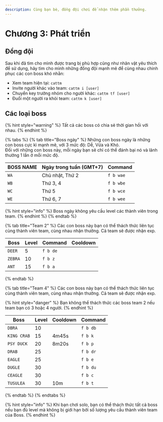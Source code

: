 ```yaml
---
description: Cùng bạn bè, đồng đội chơi để nhận thêm phần thưởng.
---
```


# Chương 3: Phát triển

## Đồng đội

Sau khi đã tìm cho mình được trang bị phù hợp cũng như nhân vật yêu thích để sử dụng, hãy tìm cho mình những đồng đội mạnh mẽ để cùng nhau chinh phục các con boss khó nhằn:

* Xem team hiện tại: `cattm`
* Invite người khác vào team: `cattm i [user]`
* Chuyển key trưởng nhóm cho người khác: `cattm tf [user]`
* Đuổi một người ra khỏi team: `cattm k [user]`

## Các loại boss

{% hint style="warning" %}
Tất cả các boss có chia sẻ thời gian hồi với nhau.
{% endhint %}

{% tabs %}
{% tab title="Boss ngày" %}
Những con boss ngày là những con boss cực kì mạnh mẽ, với 3 mức độ: Dễ, Vừa và Khó.\
Đối với những con boss này, mỗi ngày bạn sẽ chỉ có thể đánh bại nó và lãnh thưởng 1 lần ở mỗi mức độ.

| BOSS NAME | Ngày trong tuần (GMT+7) | Command   |
| --------- | ----------------------- | --------- |
| `WA`      | Chủ nhật, Thứ 2         | `f b wae` |
| `WB`      | Thứ 3, 4                | `f b wbe` |
| `WC`      | Thứ 5                   | `f b wce` |
| `WE`      | Thứ 6, 7                | `f b wee` |

{% hint style="info" %}
Boss ngày không yêu cầu level các thành viên trong team.
{% endhint %}
{% endtab %}

{% tab title="Team 2" %}
Các con boss này bạn có thể thách thức liên tục cùng thành viên team, cùng nhau nhận thưởng. Cả team sẽ được nhận exp.

| Boss    | Level | Command  | Cooldown |
| ------- | ------| -------- | -------- |
| `DEER`  | 5     | `f b de` |          |
| `ZEBRA` | 10    | `f b z`  |          |
| `ANT`   | 15    | `f b a`  |          |
{% endtab %}

{% tab title="Team 4" %}
Các con boss này bạn có thể thách thức liên tục cùng thành viên team, cùng nhau nhận thưởng. Cả team sẽ được nhận exp.

{% hint style="danger" %}
Bạn không thể thách thức các boss team 2 nếu team bạn có 3 hoặc 4 người.
{% endhint %}

| Boss        |  Level | Cooldown | Command  |
| ----------- | -------| -------- | -------- |
| `DBRA`      | 10     |          | `f b db` |
| `KING CRAB` | 15     | 4m45s    | `f b k`  |
| `PSY DUCK`  | 20     | 8m20s    | `f b p`  |
| `DRAB`      | 25     |          | `f b dr` |
| `EAGLE`     | 25     |          | `f b e`  |
| `DUGLE`     | 30     |          | `f b du` |
| `CEAGLE`    | 30     |          | `f b c`  |
| `TUSULEA`   | 30     | 10m      | `f b t`  |
{% endtab %}
{% endtabs %}

{% hint style="info" %}
Khi bạn chơi solo, bạn có thể thách thức tất cả boss nếu bạn đủ level mà không bị giới hạn bởi số lượng yêu cầu thành viên team của Boss.
{% endhint %}
